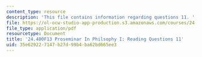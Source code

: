 ```yaml
---
content_type: resource
description: 'This file contains information regarding questions 11. '
file: https://ol-ocw-studio-app-production.s3.amazonaws.com/courses/24-400-proseminar-in-philosophy-i-fall-2013/35e629227147b27d99b4ba62bd665ee3_MIT24_400F13_Questions11.pdf
file_type: application/pdf
resourcetype: Document
title: '24.400F13 Proseminar In Philsophy I: Reading Questions 11'
uid: 35e62922-7147-b27d-99b4-ba62bd665ee3
---
```


